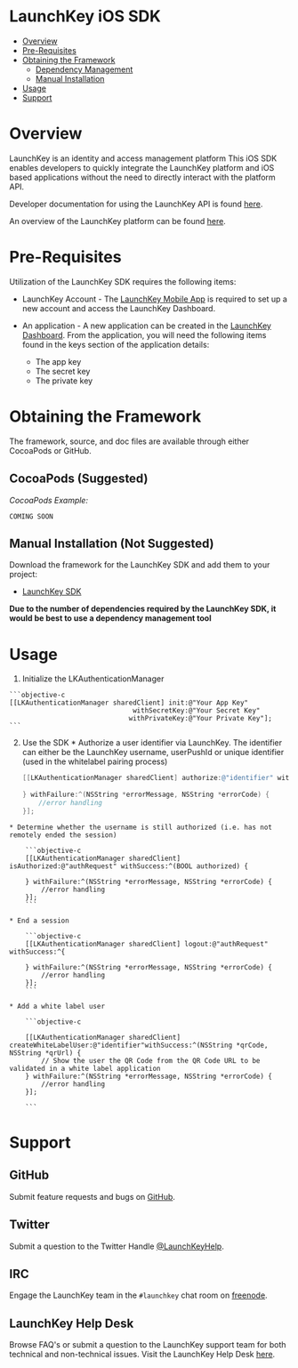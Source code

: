 # LaunchKey iOS SDK

  * [Overview](#overview)
  * [Pre-Requisites](#prerequisites)
  * [Obtaining the Framework](#obtaining)
    * [Dependency Management](#dependency-management)
    * [Manual Installation](#manual-installation)
  * [Usage](#usage)
  * [Support](#support)

# <a name="overview"></a>Overview

LaunchKey is an identity and access management platform  This iOS SDK enables developers to quickly integrate
the LaunchKey platform and iOS based applications without the need to directly interact with the platform API.

Developer documentation for using the LaunchKey API is found [here](https://launchkey.com/docs/).

An overview of the LaunchKey platform can be found [here](https://launchkey.com/platform).

#  <a name="prerequisites"></a>Pre-Requisites

Utilization of the LaunchKey SDK requires the following items:

 * LaunchKey Account - The [LaunchKey Mobile App](https://launchkey.com/app) is required to set up a new account and
 access the LaunchKey Dashboard.
 
 * An application - A new application can be created in the [LaunchKey Dashboard](https://dashboard.launchkey.com/).
   From the application, you will need the following items found in the keys section of the application details:

    * The app key
    * The secret key
    * The private key

#  <a name="obtaining"></a>Obtaining the Framework

The framework, source, and doc files are available through either CocoaPods or GitHub.

## <a name="dependency-management"></a>CocoaPods (Suggested)

_CocoaPods Example:_

```
COMING SOON
```

## <a name="manual-installation"></a>Manual Installation (Not Suggested)

Download the framework for the LaunchKey SDK and add them to your project:

  * [LaunchKey SDK](https://s3.amazonaws.com/launchkey-sdk/ios/LaunchKeyManager.framework.zip)

__Due to the number of dependencies required by the LaunchKey SDK, it would be best to use a dependency management tool__

#  <a name="usage"></a>Usage

  1. Initialize the LKAuthenticationManager

    ```objective-c
    [[LKAuthenticationManager sharedClient] init:@"Your App Key"
                                   withSecretKey:@"Your Secret Key"
                                  withPrivateKey:@"Your Private Key"];
    ```

  2. Use the SDK
    * Authorize a user identifier via LaunchKey. The identifier can either be the LaunchKey username, userPushId or unique identifier (used in the whitelabel pairing process)

        ```objective-c
        [[LKAuthenticationManager sharedClient] authorize:@"identifier" withSuccess:^(NSString *userHash, NSString *authRequest, NSString *userPushId, NSString *deviceId) {
    
		} withFailure:^(NSString *errorMessage, NSString *errorCode) {
     		//error handling
		}];
        ```

    * Determine whether the username is still authorized (i.e. has not remotely ended the session)

        ```objective-c
        [[LKAuthenticationManager sharedClient] isAuthorized:@"authRequest" withSuccess:^(BOOL authorized) {
        
    	} withFailure:^(NSString *errorMessage, NSString *errorCode) {
        	//error handling
    	}];
        ```

    * End a session

        ```objective-c
        [[LKAuthenticationManager sharedClient] logout:@"authRequest" withSuccess:^{
        
    	} withFailure:^(NSString *errorMessage, NSString *errorCode) {
        	//error handling
    	}];
        ```
        
    * Add a white label user

        ```objective-c

        [[LKAuthenticationManager sharedClient] createWhiteLabelUser:@"identifier"withSuccess:^(NSString *qrCode, NSString *qrUrl) {
        	// Show the user the QR Code from the QR Code URL to be validated in a white label application
    	} withFailure:^(NSString *errorMessage, NSString *errorCode) {
        	//error handling
    	}];

        ```

#  <a name="support"></a>Support

## GitHub

Submit feature requests and bugs on [GitHub](https://github.com/LaunchKey/launchkey-ios/issues).

## Twitter

Submit a question to the Twitter Handle [@LaunchKeyHelp](https://twitter.com/LaunchKeyHelp).

## IRC

Engage the LaunchKey team in the `#launchkey` chat room on [freenode](https://freenode.net/).

## LaunchKey Help Desk

Browse FAQ's or submit a question to the LaunchKey support team for both
technical and non-technical issues. Visit the LaunchKey Help Desk [here](https://launchkey.desk.com/).
